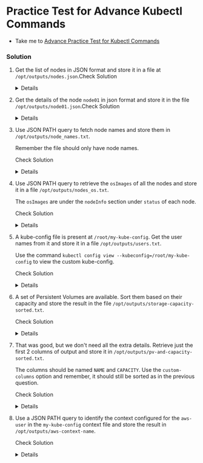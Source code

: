 # Practice Test for Advance Kubectl Commands

  - Take me to [Advance Practice Test for Kubectl Commands](https://kodekloud.com/topic/practice-test-advanced-kubectl-commands/)

  ### Solution

   1. Get the list of nodes in JSON format and store it in a file at `/opt/outputs/nodes.json`.Check Solution 

       <details>

        ```
        kubectl get nodes -o json > /opt/outputs/nodes.json
        ```
       </details>

   2. Get the details of the node `node01` in json format and store it in the file `/opt/outputs/node01.json`.Check Solution 

       <details>

        ```
        kubectl get node node01 -o json > /opt/outputs/node01.json
        ```
       </details>

   3. Use JSON PATH query to fetch node names and store them in `/opt/outputs/node_names.txt`.

       Remember the file should only have node names.

       Check Solution

       <details>

        ```
        kubectl get nodes -o=jsonpath='{.items[*].metadata.name}' > /opt/outputs/node_names.txt
        ```
       </details>

   4. Use JSON PATH query to retrieve the `osImages` of all the nodes and store it in a file `/opt/outputs/nodes_os.txt`.

       The `osImages` are under the `nodeInfo` section under `status` of each node.

       Check Solution

       <details>

        ```
        kubectl get nodes -o jsonpath='{.items[*].status.nodeInfo.osImage}' > /opt/outputs/nodes_os.txt
        ```
       </details>

   5. A kube-config file is present at `/root/my-kube-config`. Get the user names from it and store it in a file `/opt/outputs/users.txt`.

       Use the command `kubectl config view --kubeconfig=/root/my-kube-config` to view the custom kube-config.

       Check Solution

       <details>

        ```
        kubectl config view --kubeconfig=my-kube-config -o jsonpath="{.users[*].name}" > /opt/outputs/users.txt
        ```
       </details>

   6. A set of Persistent Volumes are available. Sort them based on their capacity and store the result in the file `/opt/outputs/storage-capacity-sorted.txt`.

       Check Solution

       <details>

        ```
        kubectl get pv --sort-by=.spec.capacity.storage > /opt/outputs/storage-capacity-sorted.txt
        ```
       </details>

   7. That was good, but we don't need all the extra details. Retrieve just the first 2 columns of output and store it in `/opt/outputs/pv-and-capacity-sorted.txt`.

       The columns should be named `NAME` and `CAPACITY`. Use the `custom-columns` option and remember, it should still be sorted as in the previous question.

       Check Solution

       <details>

        ```
        kubectl get pv --sort-by=.spec.capacity.storage -o=custom-columns=NAME:.metadata.name,CAPACITY:.spec.capacity.storage > /opt/outputs/pv-and-capacity-sorted.txt
        ```
       </details>

   8. Use a JSON PATH query to identify the context configured for the `aws-user` in the `my-kube-config` context file and store the result in `/opt/outputs/aws-context-name`.

       Check Solution

       <details>

        ```
        kubectl config view --kubeconfig=my-kube-config -o jsonpath="{.contexts[?(@.context.user=='aws-user')].name}" > /opt/outputs/aws-context-name
        ```
       </details>

       